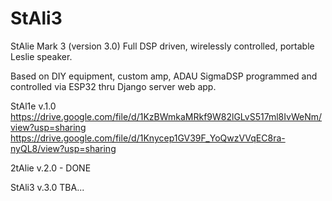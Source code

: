 # StAli3

StAlie Mark 3 (version 3.0)
Full DSP driven, wirelessly controlled, portable Leslie speaker.

Based on DIY equipment, custom amp, ADAU SigmaDSP programmed and controlled via ESP32 thru Django server web app.

StAl1e v.1.0
https://drive.google.com/file/d/1KzBWmkaMRkf9W82lGLvS517ml8IvWeNm/view?usp=sharing
https://drive.google.com/file/d/1Knycep1GV39F_YoQwzVVqEC8ra-nyQL8/view?usp=sharing

2tAlie v.2.0 - DONE

StAli3 v.3.0
TBA...
